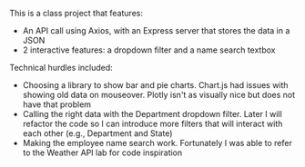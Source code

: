 This is a class project that features:
- An API call using Axios, with an Express server that stores the data in a JSON
- 2 interactive features: a dropdown filter and a name search textbox

Technical hurdles included:
- Choosing a library to show bar and pie charts. Chart.js had issues with showing old data on mouseover. Plotly isn't as visually nice but does not have that problem
- Calling the right data with the Department dropdown filter. Later I will refactor the code so I can introduce more filters that will interact with each other (e.g., Department and State)
- Making the employee name search work. Fortunately I was able to refer to the Weather API lab for code inspiration